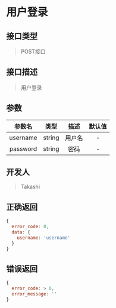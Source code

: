 # 用户登录

## 接口类型
> POST接口

## 接口描述
> 用户登录

## 参数
参数名|类型|描述|默认值
:-:|:-:|:-:|:-:
username|string|用户名|-
password|string|密码|-

## 开发人
> Takashi

## 正确返回
```javascript
{
  error_code: 0,
  data: {
    username: 'username'
  }
}
```

## 错误返回
```javascript
{
  error_code: > 0,
  error_message: ''
}
```